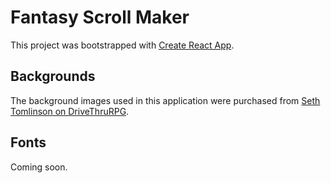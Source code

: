 # Fantasy Scroll Maker

This project was bootstrapped with [Create React App](https://github.com/facebook/create-react-app).

## Backgrounds

The background images used in this application were purchased from [Seth Tomlinson on DriveThruRPG](https://www.drivethrurpg.com/product/294774/Perfect-Parchment--Set-of-84-Parchment-Textures).

## Fonts

Coming soon.